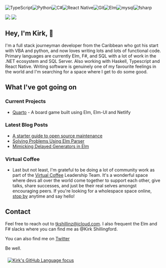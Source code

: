 <img alt="TypeScript" src="https://img.shields.io/badge/typescript%20-%23007ACC.svg?&style=for-the-badge&logo=typescript&logoColor=white"/><img alt="Python" src="https://img.shields.io/badge/python%20-%2314354C.svg?&style=for-the-badge&logo=python&logoColor=white"/><img alt="C#" src="https://img.shields.io/badge/c%23%20-%23239120.svg?&style=for-the-badge&logo=c-sharp&logoColor=white"/><img alt="React Native" src="https://img.shields.io/badge/react_native%20-%2320232a.svg?&style=for-the-badge&logo=react&logoColor=%2361DAFB"/><img alt="Git" src="https://img.shields.io/badge/git%20-%23F05033.svg?&style=for-the-badge&logo=git&logoColor=white"/><img alt="Elm" src="https://img.shields.io/badge/elm%20-%23239120.svg?&style=for-the-badge&logo=elm&logoColor=white"><img alt="mysql" src="https://img.shields.io/badge/mysql%20-%23007ACC.svg?&style=for-the-badge&logo=mysql&logoColor=white"><img alt="fsharp" src="https://img.shields.io/badge/f%23%20-%23F05033.svg?&style=for-the-badge&logo=f-sharp&logoColor=white">

![](https://img.shields.io/badge/Tools-Netlify-informational?style=for-the-badge&logo=netlify&logoColor=white&color=00AD9F)
![](https://img.shields.io/badge/Tools-GitHub-informational?style=for-the-badge&logo=GitHub&logoColor=white&color=4AB197)

## Hey, I'm Kirk, :wave:

I'm a full stack journeyman developer from the Caribbean who got his start with VBA and python, and now loves writing lots and lots of functional code. Primary languages are currently Elm, F#, and SQL with a lot of work in the .NET ecosystem and SQL Server. Also working with Haskell, Typescript and React Native. Writing software is genuinely one of my favourite feelings in the world and I'm searching for a space where I get to do some good.

## What I've got going on

### Current Projects
- [Quarto](https://github.com/tkshill/Quarto) - A board game built using Elm, Elm-UI and Netlify

### Latest Blog Posts
- [A starter guide to open source maintenance](https://gist.github.com/tkshill/598908f1bfc850df9f96c16ab30a5643)
- [Solving Problems Using Elm Parser](https://gist.github.com/tkshill/5adf16078ee255d25d92f13adf770ac0)
- [Mimicking Delayed Generators in Elm](https://gist.github.com/tkshill/5edf3eb96a1dd80b47849399c7945499)


### Virtual Coffee
- Last but not least, I'm grateful to be doing a lot of community work as part of the [Virtual Coffee](https://virtualcoffee.io/members/) Leadership Team. It's a wonderful space where devs all over the world come together to support each other, give talks, share successes, and just be their real selves amongst encouraging peers. If you're looking for a wholespace space online, [stop by](https://virtualcoffee.io/events/) anytime and say hello!


## Contact

<!-- Actual text -->

Feel free to reach out to tkshillinz@icloud.com. I also frequent the Elm and F# slacks where you can find me as @Kirk Shillingford.

You can also find me on [Twitter](https://twitter.com/KirkCodes)

<!-- Icons -->

[1.2]: http://i.imgur.com/wWzX9uB.png (twitter icon without padding)

<!-- Links to your social media accounts -->

[1]: https://twitter.com/KirkCodes


Be well.

<a href="https://github.com/tkshill">
  <img align="center" style="margin:0.5rem" src="https://github-readme-stats.vercel.app/api/top-langs/?username=tkshill&hide=html,css&title_color=ffffff&text_color=C2539B&icon_color=C2539B&bg_color=292828" alt="Kirk's GitHub Language focus" />
</a>
